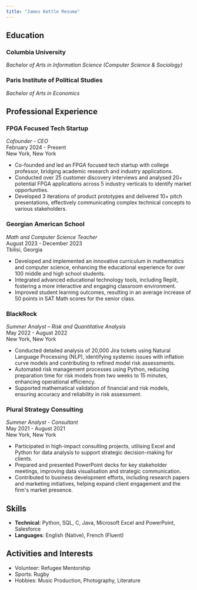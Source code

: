 ```yaml
---
title: "James Kettle Resume"
---
```

## Education
### Columbia University
*Bachelor of Arts in Information Science (Computer Science & Sociology)* 
### Paris Institute of Political Studies
*Bachelor of Arts in Economics*
## Professional Experience

### FPGA Focused Tech Startup
*Cofounder - CEO*  
February 2024 - Present  
New York, New York

- Co-founded and led an FPGA focused tech startup with college professor, bridging academic research and industry applications.
- Conducted over 25 customer discovery interviews and analysed 20+ potential FPGA applications across 5 industry verticals to identify market opportunities.
- Developed 3 iterations of product prototypes and delivered 10+ pitch presentations, effectively communicating complex technical concepts to various stakeholders.

### Georgian American School
*Math and Computer Science Teacher*  
August 2023 - December 2023  
Tbilisi, Georgia

- Developed and implemented an innovative curriculum in mathematics and computer science, enhancing the educational experience for over 100 middle and high school students.
- Integrated advanced educational technology tools, including Replit, fostering a more interactive and engaging classroom environment.
- Improved student learning outcomes, resulting in an average increase of 50 points in SAT Math scores for the senior class.

### BlackRock
*Summer Analyst – Risk and Quantitative Analysis*  
May 2022 - August 2022  
New York, New York

- Conducted detailed analysis of 20,000 Jira tickets using Natural Language Processing (NLP), identifying systemic issues with inflation curve models and contributing to refined model risk assessments.
- Automated risk management processes using Python, reducing preparation time for risk models from two weeks to 15 minutes, enhancing operational efficiency.
- Supported mathematical validation of financial and risk models, ensuring accuracy and reliability in risk assessment.

### Plural Strategy Consulting
*Summer Analyst - Consultant*  
May 2021 - August 2021  
New York, New York

- Participated in high-impact consulting projects, utilising Excel and Python for data analysis to support strategic decision-making for clients.
- Prepared and presented PowerPoint decks for key stakeholder meetings, improving data visualisation and strategic communication.
- Contributed to business development efforts, including research papers and marketing initiatives, helping expand client engagement and the firm's market presence.

## Skills

- **Technical**: Python, SQL, C, Java, Microsoft Excel and PowerPoint, Salesforce
- **Languages**: English (Native), French (Fluent)

## Activities and Interests

- Volunteer: Refugee Mentorship
- Sports: Rugby
- Hobbies: Music Production, Photography, Literature